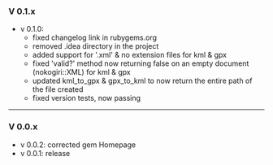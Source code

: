 ### V 0.1.x
- v 0.1.0: 
  - fixed changelog link in rubygems.org
  - removed .idea directory in the project
  - added support for '.xml' & no extension files for kml & gpx
  - fixed 'valid?' method now returning false on an empty document (nokogiri::XML) for kml & gpx
  - updated kml_to_gpx & gpx_to_kml to now return the entire path of the file created
  - fixed version tests, now passing
---
  ### V 0.0.x
- v 0.0.2: corrected gem Homepage
- v 0.0.1: release